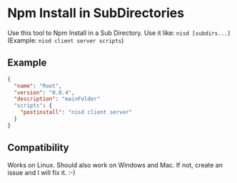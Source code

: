 # Npm Install in SubDirectories
Use this tool to Npm Install in a Sub Directory. Use it like: `nisd [subdirs...]` (Example: `nisd client server scripts`)

## Example
```json
{
  "name": "Root",
  "version": "0.0.4",
  "description": "mainFolder"
  "scripts": {
    "postinstall": "nisd client server"
  }
}
```

## Compatibility
Works on Linux. Should also work on Windows and Mac. If not, create an issue and I will fix it. :-)
